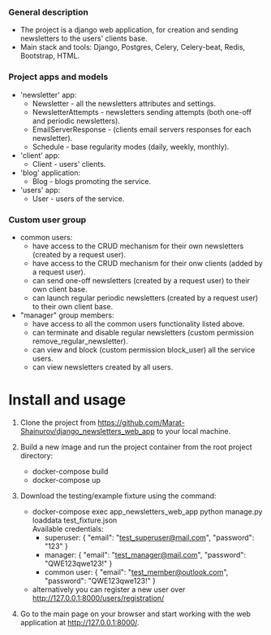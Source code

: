 ### General description

- The project is a django web application, for creation and sending newsletters to the users' clients base.
- Main stack and tools: Django, Postgres, Celery, Celery-beat, Redis, Bootstrap, HTML.

### Project apps and models

- 'newsletter' app:
    - Newsletter - all the newsletters attributes and settings.
    - NewsletterAttempts - newsletters sending attempts (both one-off and periodic newsletters).
    - EmailServerResponse - (clients email servers responses for each newsletter).
    - Schedule - base regularity modes (daily, weekly, monthly).
- 'client' app:
    - Client - users' clients.
- 'blog' application:
    - Blog - blogs promoting the service.
- 'users' app:
    - User - users of the service.

### Custom user group

- common users:
    - have access to the CRUD mechanism for their own newsletters (created by a request user).
    - have access to the CRUD mechanism for their onw clients (added by a request user).
    - can send one-off newsletters (created by a request user) to their own client base.
    - can launch regular periodic newsletters (created by a request user) to their own client base.
- "manager" group members:
    - have access to all the common users functionality listed above.
    - can terminate and disable regular newsletters (custom permission remove_regular_newsletter).
    - can view and block (custom permission block_user) all the service users.
    - can view newsletters created by all users.

# Install and usage
1. Clone the project from https://github.com/Marat-Shainurov/django_newsletters_web_app to your local machine.

2. Build a new image and run the project container from the root project directory:
   - docker-compose build
   - docker-compose up

3. Download the testing/example fixture using the command:
   - docker-compose exec app_newsletters_web_app python manage.py loaddata test_fixture.json \
     Available credentials:
     - superuser:
       {
         "email": "test_superuser@mail.com",
         "password": "123"
       }
     - manager:
       {
         "email": "test_manager@mail.com",
         "password": "QWE123qwe123!"
       }
     - common user:
       {
         "email": "test_member@outlook.com",
         "password": "QWE123qwe123!"
       }
   - alternatively you can register a new user over http://127.0.0.1:8000/users/registration/

4. Go to the main page on your browser and start working with the web application at http://127.0.0.1:8000/.
